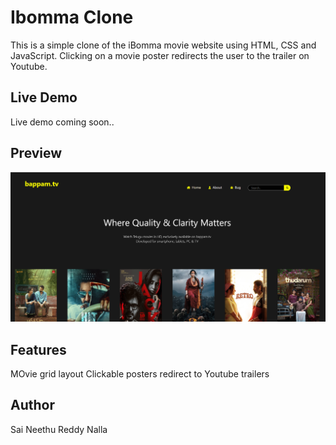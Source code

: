 # Ibomma Clone
This is a simple clone of the iBomma movie website using HTML, CSS and JavaScript.
Clicking on a movie poster redirects the user to the trailer on Youtube.

## Live Demo
Live demo coming soon..

## Preview
![Preview](Images/ibomma-preview.png)

## Features
MOvie grid layout
Clickable posters redirect to Youtube trailers

## Author
Sai Neethu Reddy Nalla